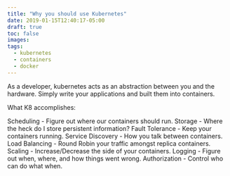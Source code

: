 ```yaml
---
title: "Why you should use Kubernetes"
date: 2019-01-15T12:40:17-05:00
draft: true
toc: false
images:
tags:
  - kubernetes
  - containers
  - docker
---
```


As a developer, kubernetes acts as an abstraction between you and the hardware. Simply write your applications and built them into containers.

What K8 accomplishes:

Scheduling - Figure out where our containers should run.
Storage - Where the heck do I store persistent information?
Fault Tolerance - Keep your containers running.
Service Discovery - How you talk between containers.
Load Balancing - Round Robin your traffic amongst replica containers.
Scaling - Increase/Decrease the side of your containers.
Logging - Figure out when, where, and how things went wrong.
Authorization - Control who can do what when.
